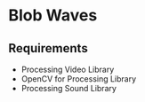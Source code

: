 # Blob Waves

## Requirements
* Processing Video Library
* OpenCV for Processing Library
* Processing Sound Library